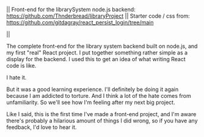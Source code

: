 || Front-end for the librarySystem node.js backend: https://github.com/Thnderbread/libraryProject
|| Starter code / css from: https://github.com/gitdagray/react_persist_login/tree/main 

||

The complete front-end for the library system backend built on node.js, and my first "real" React project.
I put together something rather simple as a display for the backend. I used this to get an idea of what writing React code is like.

I hate it.

But it was a good learning experience. I'll definitely be doing it again because I am addicted to torture. And I think a lot of the hate comes from unfamiliarity. So we'll see how I'm feeling after my next big project.

Like I said, this is the first time I've made a front-end project, and I'm aware there's probably a hilarious amount of things I did wrong, so if you have any feedback, I'd love to hear it.
